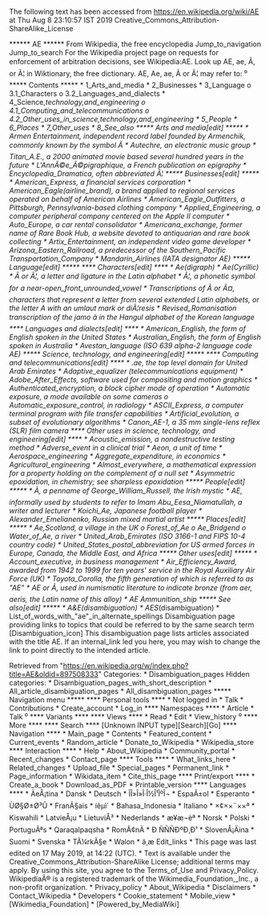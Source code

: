 The following text has been accessed from https://en.wikipedia.org/wiki/AE at Thu Aug 8 23:10:57 IST 2019
Creative_Commons_Attribution-ShareAlike_License




















****** AE ******
From Wikipedia, the free encyclopedia
Jump_to_navigation Jump_to_search
For the Wikipedia project page on requests for enforcement of arbitration
decisions, see Wikipedia:AE.
 Look up AE, ae, Ã, or Ã¦ in Wiktionary, the free dictionary.
AE, Ae, ae, Ã or Ã¦ may refer to:
⁰
***** Contents *****
    * 1_Arts_and_media
    * 2_Businesses
    * 3_Language
          o 3.1_Characters
          o 3.2_Languages_and_dialects
    * 4_Science,_technology,_and_engineering
          o 4.1_Computing_and_telecommunications
          o 4.2_Other_uses_in_science,_technology,_and_engineering
    * 5_People
    * 6_Places
    * 7_Other_uses
    * 8_See_also
***** Arts and media[edit] *****
    * Armen Entertainment, independent record label founded by Armenchik,
      commonly known by the symbol Ã
    * Autechre, an electronic music group
    * Titan_A.E., a 2000 animated movie based several hundred years in the
      future
    * L'AnnÃ©e_Ã©pigraphique, a French publication on epigraphy
    * Encyclopedia_Dramatica, often abbreviated Ã¦
***** Businesses[edit] *****
    * American_Express, a financial services corporation
    * American_Eagle_(airline_brand), a brand applied to regional services
      operated on behalf of American Airlines
    * American_Eagle_Outfitters, a Pittsburgh, Pennsylvania-based clothing
      company
    * Applied_Engineering, a computer peripheral company centered on the Apple
      II computer
    * Auto_Europe, a car rental consolidator
    * Americana_exchange, former name of Rare Book Hub, a website devoted to
      antiquarian and rare book collecting
    * Artix_Entertainment, an independent video game developer
    * Arizona_Eastern_Railroad, a predecessor of the Southern_Pacific
      Transportation_Company
    * Mandarin_Airlines (IATA designator AE)
***** Language[edit] *****
**** Characters[edit] ****
    * Ae_(digraph)
    * Ae_(Cyrillic)
    * Ã or Ã¦, a letter and ligature in the Latin alphabet
    * Ã¦, a phonetic symbol for a near-open_front_unrounded_vowel
    * Transcriptions of Ã or Ã¤, characters that represent a letter from
      several extended Latin alphabets, or the letter A with an umlaut mark or
      diÃ¦resis
    * Revised_Romanisation transcription of the jamo ã in the Hangul alphabet
      of the Korean language
**** Languages and dialects[edit] ****
    * American_English, the form of English spoken in the United States
    * Australian_English, the form of English spoken in Australia
    * Avestan_language (ISO 639 alpha-2 language code AE)
***** Science, technology, and engineering[edit] *****
**** Computing and telecommunications[edit] ****
    * .ae, the top level domain for United Arab Emirates
    * Adaptive_equalizer (telecommunications equipment)
    * Adobe_After_Effects, software used for compositing and motion graphics
    * Authenticated_encryption, a block cipher mode of operation
    * Automatic exposure, a mode available on some cameras
          o Automatic_exposure_control, in radiology
    * ASCII_Express, a computer terminal program with file transfer
      capabilities
    * Artificial_evolution, a subset of evolutionary algorithms
    * Canon_AE-1, a 35 mm single-lens reflex (SLR) film camera
**** Other uses in science, technology, and engineering[edit] ****
    * Acoustic_emission, a nondestructive testing method
    * Adverse_event in a clinical trial
    * Aeon, a unit of time
    * Aerospace_engineering
    * Aggregate_expenditure, in economics
    * Agricultural_engineering
    * Almost_everywhere, a mathematical expression for a property holding on
      the complement of a null set
    * Asymmetric epoxidation, in chemistry; see sharpless epoxidation
***** People[edit] *****
    * Ã, a penname of George_William_Russell, the Irish mystic
    * AE, informally used by students to refer to Imam Abu_Eesa_Niamatullah, a
      writer and lecturer
    * Koichi_Ae, Japanese football player
    * Alexander_Emelianenko, Russian mixed martial artist
***** Places[edit] *****
    * Ae,_Scotland, a village in the UK
          o Forest_of_Ae
          o Ae_Bridgend
          o Water_of_Ae, a river
    * United_Arab_Emirates (ISO 3166-1 and FIPS 10-4 country code)
    * United_States_postal_abbreviation for US armed forces in Europe, Canada,
      the Middle East, and Africa
***** Other uses[edit] *****
    * Account_executive, in business management
    * Air_Efficiency_Award, awarded from 1942 to 1999 for ten years' service in
      the Royal Auxiliary Air Force (UK)
    * Toyota_Corolla, the fifth generation of which is referred to as "AE"
    * AE or Ã, used in numismatic literature to indicate bronze (from aer,
      aeris, the Latin name of this alloy)
    * AE Ammunition_ship
***** See also[edit] *****
    * A&E_(disambiguation)
    * AES_(disambiguation)
    * List_of_words_with_"ae"_in_alternate_spellings
                      Disambiguation page providing links to topics that could
                      be referred to by the same search term
[Disambiguation_icon] This disambiguation page lists articles associated with
                      the title AE.
                      If an internal_link led you here, you may wish to change
                      the link to point directly to the intended article.

Retrieved from "https://en.wikipedia.org/w/index.php?title=AE&oldid=897508333"
Categories:
    * Disambiguation_pages
Hidden categories:
    * Disambiguation_pages_with_short_description
    * All_article_disambiguation_pages
    * All_disambiguation_pages
***** Navigation menu *****
**** Personal tools ****
    * Not logged in
    * Talk
    * Contributions
    * Create_account
    * Log_in
**** Namespaces ****
    * Article
    * Talk
⁰
**** Variants ****
**** Views ****
    * Read
    * Edit
    * View_history
⁰
**** More ****
**** Search ****
[Unknown INPUT type][Search][Go]
**** Navigation ****
    * Main_page
    * Contents
    * Featured_content
    * Current_events
    * Random_article
    * Donate_to_Wikipedia
    * Wikipedia_store
**** Interaction ****
    * Help
    * About_Wikipedia
    * Community_portal
    * Recent_changes
    * Contact_page
**** Tools ****
    * What_links_here
    * Related_changes
    * Upload_file
    * Special_pages
    * Permanent_link
    * Page_information
    * Wikidata_item
    * Cite_this_page
**** Print/export ****
    * Create_a_book
    * Download_as_PDF
    * Printable_version
**** Languages ****
    * ÄeÅ¡tina
    * Dansk
    * Deutsch
    * ÎÎ»Î»Î·Î½Î¹ÎºÎ¬
    * EspaÃ±ol
    * Esperanto
    * ÙØ§Ø±Ø³Û
    * FranÃ§ais
    * íêµ­ì´
    * Bahasa_Indonesia
    * Italiano
    * ×¢××¨××ª
    * Kiswahili
    * LatvieÅ¡u
    * LietuviÅ³
    * Nederlands
    * æ¥æ¬èª
    * Norsk
    * Polski
    * PortuguÃªs
    * Qaraqalpaqsha
    * RomÃ¢nÄ
    * Ð ÑÑÑÐºÐ¸Ð¹
    * SlovenÅ¡Äina
    * Suomi
    * Svenska
    * TÃ¼rkÃ§e
    * Walon
    * ä¸­æ
Edit_links
    * This page was last edited on 17 May 2019, at 14:22 (UTC).
    * Text is available under the Creative_Commons_Attribution-ShareAlike
      License; additional terms may apply. By using this site, you agree to the
      Terms_of_Use and Privacy_Policy. WikipediaÂ® is a registered trademark of
      the Wikimedia_Foundation,_Inc., a non-profit organization.
    * Privacy_policy
    * About_Wikipedia
    * Disclaimers
    * Contact_Wikipedia
    * Developers
    * Cookie_statement
    * Mobile_view
    * [Wikimedia_Foundation]
    * [Powered_by_MediaWiki]
